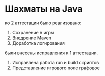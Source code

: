 # Шахматы на Java

ко 2 аттестации было реализовано:
1) Сохранение в игры
2) Внедрение Maven
3) Доработка логирования

были внесены исправления к 1 аттестации.
1) Исправлена работа run и build скриптов
2) Представление игрового поле графовое
